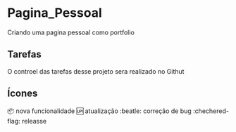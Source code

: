 # Pagina_Pessoal
Criando uma pagina pessoal como portfolio


## Tarefas

O controel das tarefas desse projeto sera realizado no Githut

## Ícones


:package: nova funcionalidade
:up: atualização
:beatle: correção de bug
:chechered-flag: releasse
